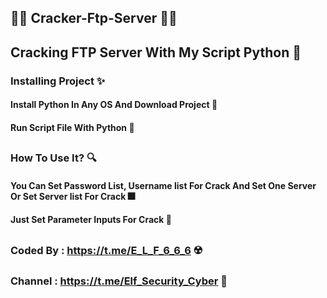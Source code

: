 ## 🎊🎉 Cracker-Ftp-Server 🎉🎊

##

## Cracking FTP Server With My Script Python 🎈

### Installing Project  ✨

#### Install Python In Any OS And Download Project 📩

#### Run Script File With Python 🚬

##

### How To Use It? 🔍

#### You Can Set Password List, Username list For Crack And Set One Server Or Set Server list For Crack 🎆

#### Just Set Parameter Inputs For Crack 🌙


##

### Coded By : https://t.me/E_L_F_6_6_6 ☢️
### Channel  : https://t.me/Elf_Security_Cyber 🌹